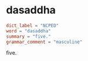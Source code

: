 # dasaddha

``` toml
dict_label = "NCPED"
word = "dasaddha"
summary = "five."
grammar_comment = "masculine"
```

five.

